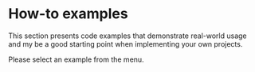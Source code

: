 # How-to examples

This section presents code examples that demonstrate real-world usage and my be a good starting point when implementing your own projects.

Please select an example from the menu.

